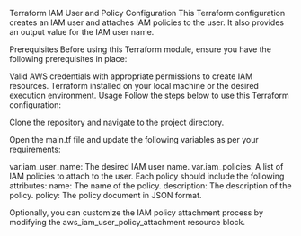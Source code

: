 Terraform IAM User and Policy Configuration
This Terraform configuration creates an IAM user and attaches IAM policies to the user. It also provides an output value for the IAM user name.

Prerequisites
Before using this Terraform module, ensure you have the following prerequisites in place:

Valid AWS credentials with appropriate permissions to create IAM resources.
Terraform installed on your local machine or the desired execution environment.
Usage
Follow the steps below to use this Terraform configuration:

Clone the repository and navigate to the project directory.

Open the main.tf file and update the following variables as per your requirements:

var.iam_user_name: The desired IAM user name.
var.iam_policies: A list of IAM policies to attach to the user. Each policy should include the following attributes:
name: The name of the policy.
description: The description of the policy.
policy: The policy document in JSON format.

Optionally, you can customize the IAM policy attachment process by modifying the aws_iam_user_policy_attachment resource block.
